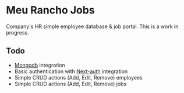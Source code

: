 # Meu Rancho Jobs

Company's HR simple employee database & job portal. This is a work in progress.

## Todo

- [Mongodb](https://www.mongodb.com/) integration
- Basic authentication with [Next-auth](https://next-auth.js.org/) integration
- Simple CRUD actions (Add, Edit, Remove) employees
- Simple CRUD actions (Add, Edit, Remove) jobs
